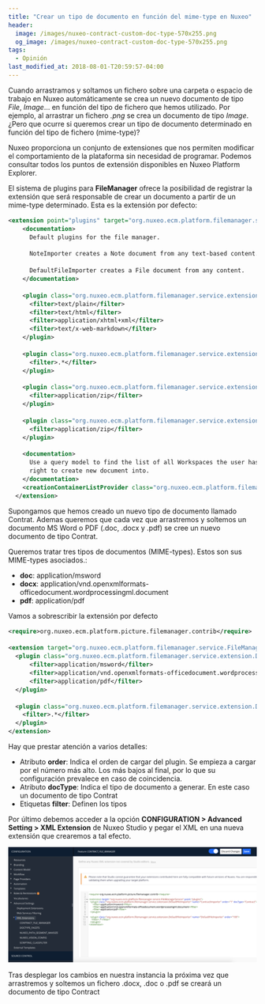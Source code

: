 ```yaml
---
title: "Crear un tipo de documento en función del mime-type en Nuxeo"
header:
  image: /images/nuxeo-contract-custom-doc-type-570x255.png
  og_image: /images/nuxeo-contract-custom-doc-type-570x255.png
tags:
  - Opinión
last_modified_at: 2018-08-01-T20:59:57-04:00  
---
```


Cuando arrastramos y soltamos un fichero sobre una carpeta o espacio de trabajo en Nuxeo automáticamente se crea un nuevo documento de tipo *File*, *Image*… en función del tipo de fichero que hemos utilizado. Por ejemplo, al arrastrar un fichero *.png* se crea un documento de tipo *Image*. ¿Pero que ocurre si queremos crear un tipo de documento determinado en función del tipo de fichero (mime-type)?

Nuxeo proporciona un conjunto de extensiones que nos permiten modificar el comportamiento de la plataforma sin necesidad de programar. Podemos consultar todos los puntos de extensión disponibles en Nuxeo Platform Explorer.

El sistema de plugins para **FileManager** ofrece la posibilidad de registrar la extensión que será responsable de crear un documento a partir de un mime-type determinado. Esta es la extensión por defecto:

```xml
<extension point="plugins" target="org.nuxeo.ecm.platform.filemanager.service.FileManagerService">
    <documentation>
      Default plugins for the file manager.

      NoteImporter creates a Note document from any text-based content.

      DefaultFileImporter creates a File document from any content.
    </documentation>

    <plugin class="org.nuxeo.ecm.platform.filemanager.service.extension.NoteImporter" name="NoteImporter" order="10">
      <filter>text/plain</filter>
      <filter>text/html</filter>
      <filter>application/xhtml+xml</filter>
      <filter>text/x-web-markdown</filter>
    </plugin>

    <plugin class="org.nuxeo.ecm.platform.filemanager.service.extension.DefaultFileImporter" name="DefaultFileImporter" order="100">
      <filter>.*</filter>
    </plugin>

    <plugin class="org.nuxeo.ecm.platform.filemanager.service.extension.ExportedZipImporter" name="ExportedArchivePlugin" order="10">
      <filter>application/zip</filter>
    </plugin>

    <plugin class="org.nuxeo.ecm.platform.filemanager.service.extension.CSVZipImporter" name="CSVArchivePlugin" order="11">
      <filter>application/zip</filter>
    </plugin>

    <documentation>
      Use a query model to find the list of all Workspaces the user has the
      right to create new document into.
    </documentation>
    <creationContainerListProvider class="org.nuxeo.ecm.platform.filemanager.service.extension.DefaultCreationContainerListProvider" name="defaultCreationContainerListProvider"/>
  </extension>
```

Supongamos que hemos creado un nuevo tipo de documento llamado Contrat. Ademas queremos que cada vez que arrastremos y soltemos un documento MS Word o PDF (.doc, .docx y .pdf) se cree un nuevo documento de tipo Contrat.

Queremos tratar tres tipos de documentos (MIME-types). Estos son sus MIME-types asociados.:

   - **doc**: application/msword
   - **docx**: application/vnd.openxmlformats-officedocument.wordprocessingml.document
   - **pdf**: application/pdf

Vamos a sobrescribir la extensión por defecto

```xml 
<require>org.nuxeo.ecm.platform.picture.filemanager.contrib</require>

<extension target="org.nuxeo.ecm.platform.filemanager.service.FileManagerService" point="plugins">
  <plugin class="org.nuxeo.ecm.platform.filemanager.service.extension.DefaultFileImporter" name="ContractImporter" order="1" docType="Contract">        
      <filter>application/msword</filter>    
      <filter>application/vnd.openxmlformats-officedocument.wordprocessingml.document</filter>        
      <filter>application/pdf</filter>            
  </plugin>  
  
  <plugin class="org.nuxeo.ecm.platform.filemanager.service.extension.DefaultFileImporter" name="DefaultFileImporter" order="100">
    <filter>.*</filter>
  </plugin>    
</extension>
```
Hay que prestar atención  a varios detalles:

   - Atributo **order**: Indica el orden de cargar del plugin. Se empieza a cargar por el número más alto. Los más bajos al final, por lo que su configuración prevalece en caso de coincidencia.
   - Atributo **docType**: Indica el tipo de documento a generar. En este caso un documento de tipo Contrat
   - Etiquetas **filter**: Definen los tipos
   
Por último debemos acceder a la opción **CONFIGURATION > Advanced Setting > XML Extension** de Nuxeo Studio y pegar el XML en una nueva extensión que crearemos a tal efecto.

![Nuxeo: Advanced setting: XML Extension](/images/nuxeo-advanced-setting-xml-extension-1200x555.png "Nuxeo: Advanced setting: XML Extension")

Tras desplegar los cambios en nuestra instancia la próxima vez que arrastremos  y soltemos un fichero .docx, .doc o .pdf se creará un documento de tipo Contract



